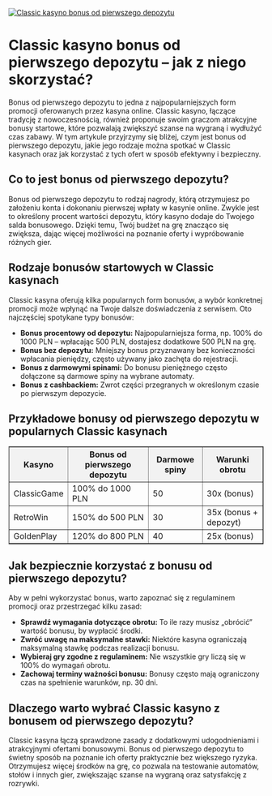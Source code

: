 [![Classic kasyno bonus od pierwszego depozytu](https://123-caf.pages.dev/gitsignup.png)](https://vrmoo.ru/Bt82HjjY)

<h1>Classic kasyno bonus od pierwszego depozytu – jak z niego skorzystać?</h1> <p>Bonus od pierwszego depozytu to jedna z najpopularniejszych form promocji oferowanych przez kasyna online. Classic kasyno, łączące tradycję z nowoczesnością, również proponuje swoim graczom atrakcyjne bonusy startowe, które pozwalają zwiększyć szanse na wygraną i wydłużyć czas zabawy. W tym artykule przyjrzymy się bliżej, czym jest bonus od pierwszego depozytu, jakie jego rodzaje można spotkać w Classic kasynach oraz jak korzystać z tych ofert w sposób efektywny i bezpieczny.</p>  <h2>Co to jest bonus od pierwszego depozytu?</h2> <p>Bonus od pierwszego depozytu to rodzaj nagrody, którą otrzymujesz po założeniu konta i dokonaniu pierwszej wpłaty w kasynie online. Zwykle jest to określony procent wartości depozytu, który kasyno dodaje do Twojego salda bonusowego. Dzięki temu, Twój budżet na grę znacząco się zwiększa, dając więcej możliwości na poznanie oferty i wypróbowanie różnych gier.</p>  <h2>Rodzaje bonusów startowych w Classic kasynach</h2> <p>Classic kasyna oferują kilka popularnych form bonusów, a wybór konkretnej promocji może wpłynąć na Twoje dalsze doświadczenia z serwisem. Oto najczęściej spotykane typy bonusów:</p> <ul>   <li><strong>Bonus procentowy od depozytu:</strong> Najpopularniejsza forma, np. 100% do 1000 PLN – wpłacając 500 PLN, dostajesz dodatkowe 500 PLN na grę.</li>   <li><strong>Bonus bez depozytu:</strong> Mniejszy bonus przyznawany bez konieczności wpłacania pieniędzy, często używany jako zachęta do rejestracji.</li>   <li><strong>Bonus z darmowymi spinami:</strong> Do bonusu pieniężnego często dołączone są darmowe spiny na wybrane automaty.</li>   <li><strong>Bonus z cashbackiem:</strong> Zwrot części przegranych w określonym czasie po pierwszym depozycie.</li> </ul>  <h2>Przykładowe bonusy od pierwszego depozytu w popularnych Classic kasynach</h2> <table border="1" cellpadding="8" cellspacing="0" style="border-collapse: collapse; width: 100%; max-width: 600px;">   <thead style="background-color: #f2f2f2;">     <tr>       <th>Kasyno</th>       <th>Bonus od pierwszego depozytu</th>       <th>Darmowe spiny</th>       <th>Warunki obrotu</th>     </tr>   </thead>   <tbody>     <tr>       <td>ClassicGame</td>       <td>100% do 1000 PLN</td>       <td>50</td>       <td>30x (bonus)</td>     </tr>     <tr>       <td>RetroWin</td>       <td>150% do 500 PLN</td>       <td>30</td>       <td>35x (bonus + depozyt)</td>     </tr>     <tr>       <td>GoldenPlay</td>       <td>120% do 800 PLN</td>       <td>40</td>       <td>25x (bonus)</td>     </tr>   </tbody> </table>  <h2>Jak bezpiecznie korzystać z bonusu od pierwszego depozytu?</h2> <p>Aby w pełni wykorzystać bonus, warto zapoznać się z regulaminem promocji oraz przestrzegać kilku zasad:</p> <ul>   <li><strong>Sprawdź wymagania dotyczące obrotu:</strong> To ile razy musisz „obrócić” wartość bonusu, by wypłacić środki.</li>   <li><strong>Zwróć uwagę na maksymalne stawki:</strong> Niektóre kasyna ograniczają maksymalną stawkę podczas realizacji bonusu.</li>   <li><strong>Wybieraj gry zgodne z regulaminem:</strong> Nie wszystkie gry liczą się w 100% do wymagań obrotu.</li>   <li><strong>Zachowaj terminy ważności bonusu:</strong> Bonusy często mają ograniczony czas na spełnienie warunków, np. 30 dni.</li> </ul>  <h2>Dlaczego warto wybrać Classic kasyno z bonusem od pierwszego depozytu?</h2> <p>Classic kasyna łączą sprawdzone zasady z dodatkowymi udogodnieniami i atrakcyjnymi ofertami bonusowymi. Bonus od pierwszego depozytu to świetny sposób na poznanie ich oferty praktycznie bez większego ryzyka. Otrzymujesz więcej środków na grę, co pozwala na testowanie automatów, stołów i innych gier, zwiększając szanse na wygraną oraz satysfakcję z rozrywki.</p>